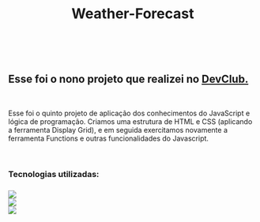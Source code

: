 
<h1 align="center">Weather-Forecast<h1>
  <br>
<h2>Esse foi o nono projeto que realizei no <a href="https://rodolfomori.com.br/devclub">DevClub.<a></h2>
  <br>
<p>Esse foi o quinto projeto de aplicação dos conhecimentos do JavaScript e lógica de programação. Criamos uma estrutura de HTML e CSS (aplicando a ferramenta Display Grid), e em seguida exercitamos novamente a ferramenta Functions e outras funcionalidades do Javascript.<p>
  <br> 
<h3>Tecnologias utilizadas:<h3>
<img src="https://img.shields.io/badge/HTML5-E34F26?style=for-the-badge&logo=html5&logoColor=white">
  <br>
<img src="https://img.shields.io/badge/CSS3-1572B6?style=for-the-badge&logo=css3&logoColor=white">
  <br>
<img src="https://img.shields.io/badge/JavaScript-F7DF1E?style=for-the-badge&logo=javascript&logoColor=black">
  <br>
  <br>
<img src="">
  <br>
  <br>
